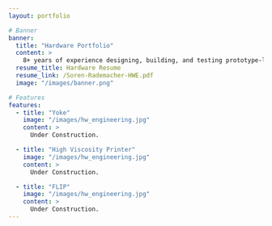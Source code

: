 ```yaml
---
layout: portfolio

# Banner
banner:
  title: "Hardware Portfolio"
  content: >
    8+ years of experience designing, building, and testing prototype-level mechanatronic systems.
  resume_title: Hardware Resume
  resume_link: /Soren-Rademacher-HWE.pdf
  image: "/images/banner.png"

# Features
features:
  - title: "Yoke"
    image: "/images/hw_engineering.jpg"
    content: >
      Under Construction.

  - title: "High Viscosity Printer"
    image: "/images/hw_engineering.jpg"
    content: >
      Under Construction.

  - title: "FLIP"
    image: "/images/hw_engineering.jpg"
    content: >
      Under Construction.
---
```


